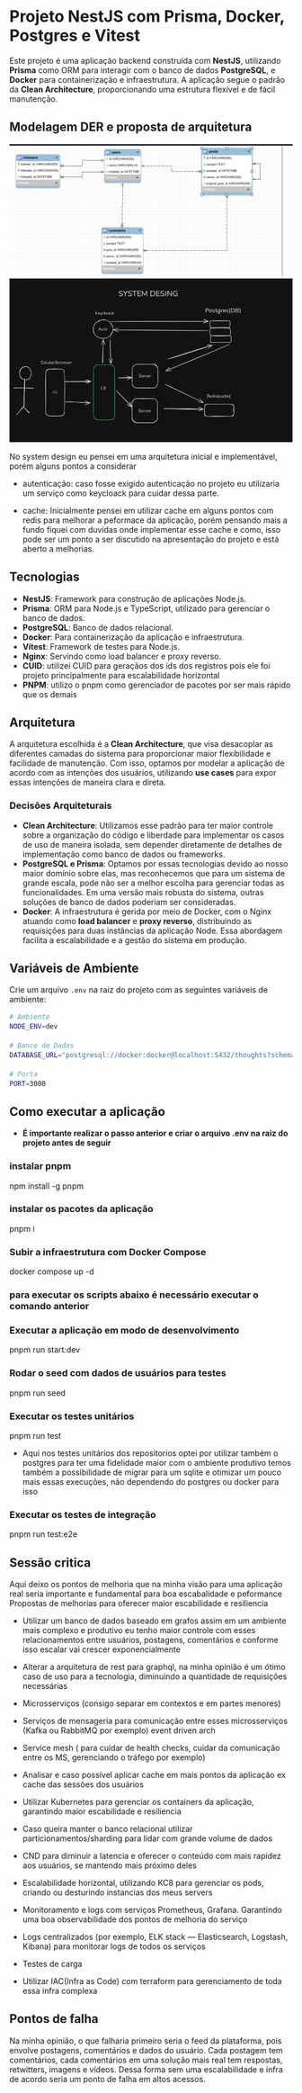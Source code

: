 # Projeto NestJS com Prisma, Docker, Postgres e Vitest

Este projeto é uma aplicação backend construída com **NestJS**, utilizando **Prisma** como ORM para interagir com o banco de dados **PostgreSQL**, e **Docker** para containerização e infraestrutura. A aplicação segue o padrão da **Clean Architecture**, proporcionando uma estrutura flexível e de fácil manutenção.

## Modelagem DER e proposta de arquitetura

![Modelo DER](./assets/der_model.png)
![System design](./assets/system_design.png)

No system design eu pensei em uma arquitetura inicial e implementável, porém alguns pontos a considerar

- autenticação: caso fosse exigido autenticação no projeto eu utilizaria um serviço como keycloack para cuidar dessa parte.

- cache: Inicialmente pensei em utilizar cache em alguns pontos com redis para melhorar a peformace da aplicação, porém pensando mais a fundo
  fiquei com duvidas onde implementar esse cache e como, isso pode ser um ponto a ser discutido na apresentação do projeto e está aberto a melhorias.

## Tecnologias

- **NestJS**: Framework para construção de aplicações Node.js.
- **Prisma**: ORM para Node.js e TypeScript, utilizado para gerenciar o banco de dados.
- **PostgreSQL**: Banco de dados relacional.
- **Docker**: Para containerização da aplicação e infraestrutura.
- **Vitest**: Framework de testes para Node.js.
- **Nginx**: Servindo como load balancer e proxy reverso.
- **CUID**: utilizei CUID para geraçãos dos ids dos registros pois ele foi projeto principalmente para escalabilidade horizontal
- **PNPM**: utilizo o pnpm como gerenciador de pacotes por ser mais rápido que os demais

## Arquitetura

A arquitetura escolhida é a **Clean Architecture**, que visa desacoplar as diferentes camadas do sistema para proporcionar maior flexibilidade e facilidade de manutenção. Com isso, optamos por modelar a aplicação de acordo com as intenções dos usuários, utilizando **use cases** para expor essas intenções de maneira clara e direta.

### Decisões Arquiteturais

- **Clean Architecture**: Utilizamos esse padrão para ter maior controle sobre a organização do código e liberdade para implementar os casos de uso de maneira isolada, sem depender diretamente de detalhes de implementação como banco de dados ou frameworks.
- **PostgreSQL e Prisma**: Optamos por essas tecnologias devido ao nosso maior domínio sobre elas, mas reconhecemos que para um sistema de grande escala, pode não ser a melhor escolha para gerenciar todas as funcionalidades. Em uma versão mais robusta do sistema, outras soluções de banco de dados poderiam ser consideradas.
- **Docker**: A infraestrutura é gerida por meio de Docker, com o Nginx atuando como **load balancer** e **proxy reverso**, distribuindo as requisições para duas instâncias da aplicação Node. Essa abordagem facilita a escalabilidade e a gestão do sistema em produção.

## Variáveis de Ambiente

Crie um arquivo `.env` na raiz do projeto com as seguintes variáveis de ambiente:

```bash
# Ambiente
NODE_ENV=dev

# Banco de Dados
DATABASE_URL="postgresql://docker:docker@localhost:5432/thoughts?schema=public"

# Porta
PORT=3000
```

## Como executar a aplicação

- **É importante realizar o passo anterior e criar o arquivo .env na raiz do projeto antes de seguir**

### instalar pnpm

npm install -g pnpm

### instalar os pacotes da aplicação

pnpm i

### Subir a infraestrutura com Docker Compose

docker compose up -d

### para executar os scripts abaixo é necessário executar o comando anterior

### Executar a aplicação em modo de desenvolvimento

pnpm run start:dev

### Rodar o seed com dados de usuários para testes

pnpm run seed

### Executar os testes unitários

pnpm run test

- Aqui nos testes unitários dos repositorios optei por utilizar também o postgres para ter uma fidelidade maior com o ambiente produtivo
  temos também a possibilidade de migrar para um sqlite e otimizar um pouco mais essas execuções, não dependendo do postgres ou docker para isso

### Executar os testes de integração

pnpm run test:e2e

## Sessão critica

Aqui deixo os pontos de melhoria que na minha visão para uma aplicação real seria importante e fundamental para boa escabalidade e peformance
Propostas de melhorias para oferecer maior escabilidade e resiliencia

- Utilizar um banco de dados baseado em grafos assim em um ambiente mais complexo e produtivo eu tenho maior controle
  com esses relacionamentos entre usuários, postagens, comentários e conforme isso escalar vai crescer exponencialmente

- Alterar a arquitetura de rest para graphql, na minha opinião é um ótimo caso de uso para a tecnologia, diminuindo a quantidade de requisições necessárias

- Microsserviços (consigo separar em contextos e em partes menores)

- Serviços de mensageria para comunicação entre esses microsserviços (Kafka ou RabbitMQ por exemplo) event driven arch

- Service mesh ( para cuidar de health checks, cuidar da comunicação entre os MS, gerenciando o tráfego por exemplo)

- Analisar e caso possível aplicar cache em mais pontos da aplicação ex cache das sessões dos usuários

- Utilizar Kubernetes para gerenciar os containers da aplicação, garantindo maior escabilidade e resiliencia

- Caso queira manter o banco relacional utilizar particionamentos/sharding para lidar com grande volume de dados

- CND para diminuir a latencia e oferecer o conteúdo com mais rapidez aos usuários, se mantendo mais próximo deles

- Escalabilidade horizontal, utilizando KC8 para gerenciar os pods, criando ou desturindo instancias dos meus servers

- Monitoramento e logs com serviços Prometheus, Grafana. Garantindo uma boa observabilidade dos pontos de melhoria do serviço

- Logs centralizados (por exemplo, ELK stack — Elasticsearch, Logstash, Kibana) para monitorar logs de todos os serviços

- Testes de carga

- Utilizar IAC(Infra as Code) com terraform para gerenciamento de toda essa infra complexa

## Pontos de falha

Na minha opinião, o que falharia primeiro seria o feed da plataforma, pois envolve postagens, comentários e dados do usuário.
Cada postagem tem comentários, cada comentários em uma solução mais real tem respostas, retwitters, imagens e vídeos.
Dessa forma sem uma escalabilidade e infra de acordo seria um ponto de falha em altos acessos.
